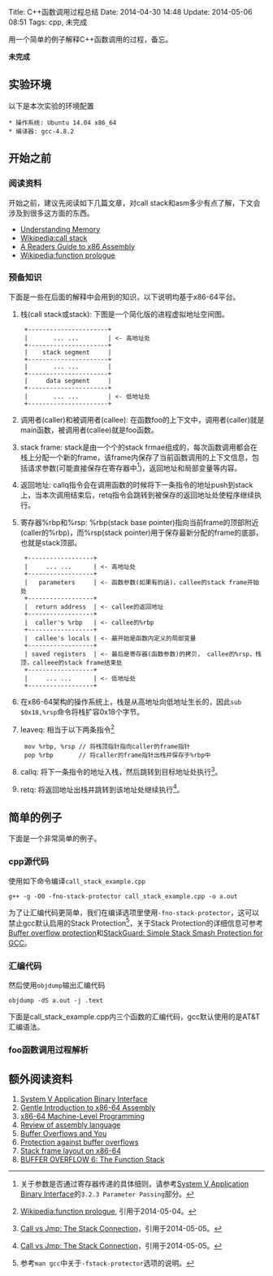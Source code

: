 Title: C++函数调用过程总结
Date: 2014-04-30 14:48
Update: 2014-05-06 08:51
Tags: cpp, 未完成

[1]: http://www.ualberta.ca/CNS/RESEARCH/LinuxClusters/mem.html
[2]: http://en.wikipedia.org/wiki/Call_stack
[3]: http://cseweb.ucsd.edu/classes/sp10/cse141/pdf/02/S01_x86_64.key.pdf
[4]: http://www.x86-64.org/documentation/assembly.html
[5]: http://www.x86-64.org/documentation/abi-0.99.pdf
[6]: http://www.classes.cs.uchicago.edu/archive/2009/spring/22620-1/docs/handout-03.pdf
[7]: http://www.scs.stanford.edu/nyu/04fa/notes/l2.pdf
[8]: http://turkeyland.net/projects/overflow/crash.php
[9]: http://eli.thegreenplace.net/2011/09/06/stack-frame-layout-on-x86-64/
[10]: http://www.tenouk.com/Bufferoverflowc/Bufferoverflow2a.html
[11]: http://www.win.tue.nl/~aeb/linux/hh/protection.html
[12]: http://en.wikipedia.org/wiki/Function_prologue
[13]: http://en.wikipedia.org/wiki/Buffer_overflow_protection
[14]: ftp://gcc.gnu.org/pub/gcc/summit/2003/Stackguard.pdf
[15]: http://en.wikipedia.org/wiki/Instruction_pointer
[16]: https://www.cs.uaf.edu/2012/fall/cs301/lecture/09_24_call_and_ret.html

用一个简单的例子解释C++函数调用的过程，备忘。

**未完成**

## 实验环境
以下是本次实验的环境配置

    * 操作系统: Ubuntu 14.04 x86_64
    * 编译器: gcc-4.8.2

## 开始之前
### 阅读资料
开始之前，建议先阅读如下几篇文章，对call stack和asm多少有点了解，下文会涉及到很多这方面的东西。

* [Understanding Memory][1]
* [Wikipedia:call stack][2]
* [A Readers Guide to x86 Assembly][3]
* [Wikipedia:function prologue][12]

### 预备知识
下面是一些在后面的解释中会用到的知识，以下说明均基于x86-64平台。

1. 栈(call stack或stack): 下图是一个简化版的进程虚拟地址空间图。

        +----------------------+
        |       ... ...        | <- 高地址处
        +----------------------+ 
        |    stack segment     |
        +----------------------+
        |       ... ...        |
        +----------------------+
        |     data segment     |
        +----------------------+
        |       ... ...        | <- 低地址处
        +----------------------+

1. 调用者(caller)和被调用者(callee): 在函数foo的上下文中，调用者(caller)就是main函数，被调用者(callee)就是foo函数。
2. stack frame: stack是由一个个的stack frmae组成的，每次函数调用都会在栈上分配一个新的frame，该frame内保存了当前函数调用的上下文信息，包括请求参数(可能直接保存在寄存器中[^2])，返回地址和局部变量等内容。
3. 返回地址: callq指令会在调用函数的时候将下一条指令的地址push到stack上，当本次调用结束后，retq指令会跳转到被保存的返回地址处使程序继续执行。
4. 寄存器%rbp和%rsp: %rbp(stack base pointer)指向当前frame的顶部附近(caller的%rbp)，而%rsp(stack pointer)用于保存最新分配的frame的底部，也就是stack顶部。

        +------------------+
        |     ... ...      | <- 高地址处
        +------------------+ 
        |   parameters     | <- 函数参数(如果有的话)，callee的stack frame开始处
        +------------------+
        |  return address  | <- callee的返回地址
        +------------------+
        |  caller's %rbp   | <- callee的%rbp
        +------------------+
        |  callee's locals | <- 最开始是函数内定义的局部变量
        +------------------+
        | saved registers  | <- 最后是寄存器(函数参数)的拷贝， callee的%rsp，栈顶，calleee的stack frame结束处
        +------------------+
        |     ... ...      | <- 低地址处
        +------------------+

1. 在x86-64架构的操作系统上，栈是从高地址向低地址生长的，因此`sub $0x18,%rsp`命令将栈扩容0x18个字节。
3. leaveq: 相当于以下两条指令[^3]

        mov %rbp, %rsp // 将栈顶指针指向caller的frame指针
        pop %rbp       // 将caller的frame指针出栈并保存于%rbp中

4. callq: 将下一条指令的地址入栈，然后跳转到目标地址处执行[^4]。
5. retq: 将返回地址出栈并跳转到该地址处继续执行[^4]。
## 简单的例子
下面是一个非常简单的例子。

### cpp源代码
<script src="https://gist.github.com/mawenbao/96dbd44c385764ed90b0.js"></script>

使用如下命令编译`call_stack_example.cpp`

    g++ -g -O0 -fno-stack-protector call_stack_example.cpp -o a.out

为了让汇编代码更简单，我们在编译选项里使用`-fno-stack-protector`，这可以禁止gcc默认启用的Stack Protection[^1]，关于Stack Protection的详细信息可参考[Buffer overflow protection][13]和[StackGuard: Simple Stack Smash Protection for GCC][14]。

### 汇编代码
然后使用`objdump`输出汇编代码

    objdump -dS a.out -j .text

下面是call_stack_example.cpp内三个函数的汇编代码，gcc默认使用的是AT&T汇编语法。

<script src="https://gist.github.com/mawenbao/becea4b6acdc9d3dfb14.js"></script>

### foo函数调用过程解析

## 额外阅读资料
1. [System V Application Binary Interface][5]
2. [Gentle Introduction to x86-64 Assembly][4]
3. [x86-64 Machine-Level Programming][6]
4. [Review of assembly language][7]
5. [Buffer Overflows and You][8]
6. [Protection against buffer overflows][11]
7. [Stack frame layout on x86-64][9]
8. [BUFFER OVERFLOW 6: The Function Stack][10]

[^1]: 参考`man gcc`中关于`-fstack-protector`选项的说明。
[^2]: 关于参数是否通过寄存器传递的具体细则，请参考[System V Application Binary Interface][5]的`3.2.3 Parameter Passing`部分。
[^3]: [Wikipedia:function prologue][12], 引用于2014-05-04。 
[^4]: [Call vs Jmp: The Stack Connection][16]，引用于2014-05-05。


